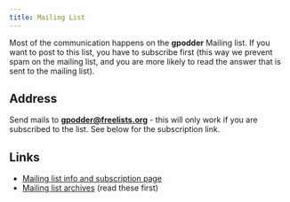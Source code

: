 ```yaml
---
title: Mailing List
---
```


Most of the communication happens on the **gpodder** Mailing list. If you want to post to this list, you have to subscribe first (this way we prevent spam on the mailing list, and you are more likely to read the answer that is sent to the mailing list).

Address
-------

Send mails to **gpodder@freelists.org** - this will only work if you are subscribed to the list. See below for the subscription link.

Links
-----

-   [Mailing list info and subscription page](http://www.freelists.org/list/gpodder)
-   [Mailing list archives](http://www.freelists.org/archive/gpodder/) (read these first)

